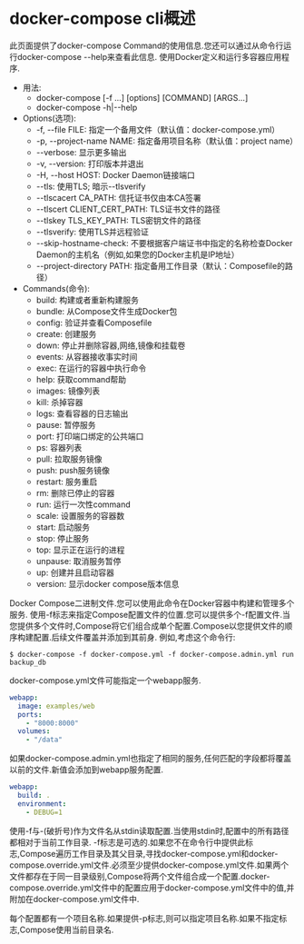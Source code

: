 # docker-compose cli概述
此页面提供了docker-compose Command的使用信息.您还可以通过从命令行运行docker-compose --help来查看此信息.
使用Docker定义和运行多容器应用程序.
- 用法:
	- docker-compose [-f <arg>...] [options] [COMMAND] [ARGS...]
	- docker-compose -h|--help
- Options(选项):
	- -f, --file FILE: 指定一个备用文件（默认值：docker-compose.yml）
	- -p, --project-name NAME: 指定备用项目名称（默认值：project name）
	- --verbose: 显示更多输出
	- -v, --version: 打印版本并退出
	- -H, --host HOST: Docker Daemon链接端口
	- --tls: 使用TLS; 暗示--tlsverify
	- --tlscacert CA_PATH: 信托证书仅由本CA签署
	- --tlscert CLIENT_CERT_PATH: TLS证书文件的路径
	- --tlskey TLS_KEY_PATH: TLS密钥文件的路径
	- --tlsverify: 使用TLS并远程验证
	- --skip-hostname-check: 不要根据客户端证书中指定的名称检查Docker Daemon的主机名（例如,如果您的Docker主机是IP地址）
	- --project-directory PATH: 指定备用工作目录（默认：Composefile的路径）
- Commands(命令):
	- build: 构建或者重新构建服务
	- bundle: 从Compose文件生成Docker包
	- config: 验证并查看Composefile
	- create: 创建服务
	- down: 停止并删除容器,网络,镜像和挂载卷
	- events: 从容器接收事实时间
	- exec: 在运行的容器中执行命令
	- help: 获取command帮助
	- images: 镜像列表
	- kill: 杀掉容器
	- logs: 查看容器的日志输出
	- pause: 暂停服务
	- port: 打印端口绑定的公共端口
	- ps: 容器列表
	- pull: 拉取服务镜像
	- push: push服务镜像
	- restart: 服务重启
	- rm: 删除已停止的容器
	- run: 运行一次性command
	- scale: 设置服务的容器数
	- start: 启动服务
	- stop: 停止服务
	- top: 显示正在运行的进程
	- unpause: 取消服务暂停
	- up: 创建并且启动容器
	- version: 显示docker compose版本信息

Docker Compose二进制文件.您可以使用此命令在Docker容器中构建和管理多个服务.
使用-f标志来指定Compose配置文件的位置.您可以提供多个-f配置文件.当您提供多个文件时,Compose将它们组合成单个配置.Compose以您提供文件的顺序构建配置.后续文件覆盖并添加到其前身.
例如,考虑这个命令行:
```shell
$ docker-compose -f docker-compose.yml -f docker-compose.admin.yml run backup_db
```
docker-compose.yml文件可能指定一个webapp服务.
```yml
webapp:
  image: examples/web
  ports:
    - "8000:8000"
  volumes:
    - "/data"
```
如果docker-compose.admin.yml也指定了相同的服务,任何匹配的字段都将覆盖以前的文件.新值会添加到webapp服务配置.
```yml
webapp:
  build: .
  environment:
    - DEBUG=1
```
使用-f与-(破折号)作为文件名从stdin读取配置.当使用stdin时,配置中的所有路径都相对于当前工作目录.
-f标志是可选的.如果您不在命令行中提供此标志,Compose遍历工作目录及其父目录,寻找docker-compose.yml和docker-compose.override.yml文件.必须至少提供docker-compose.yml文件.如果两个文件都存在于同一目录级别,Compose将两个文件组合成一个配置.docker-compose.override.yml文件中的配置应用于docker-compose.yml文件中的值,并附加在docker-compose.yml文件中.

每个配置都有一个项目名称.如果提供-p标志,则可以指定项目名称.如果不指定标志,Compose使用当前目录名.